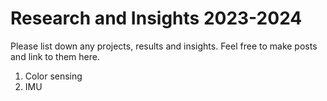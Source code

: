# Research and Insights 2023-2024

Please list down any projects, results and insights. Feel free to make posts and link to them here.

1. Color sensing
2. IMU 
